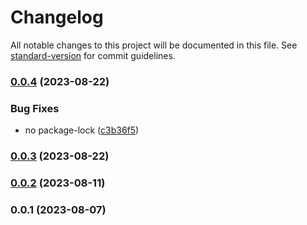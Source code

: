 # Changelog

All notable changes to this project will be documented in this file. See [standard-version](https://github.com/conventional-changelog/standard-version) for commit guidelines.

### [0.0.4](https://github.com/crossifyxyz/mongoose/compare/v0.0.3...v0.0.4) (2023-08-22)


### Bug Fixes

* no package-lock ([c3b36f5](https://github.com/crossifyxyz/mongoose/commit/c3b36f5b0edfacad6487a39166a706045d339ad5))

### [0.0.3](https://github.com/crossifyxyz/mongoose/compare/v0.0.2...v0.0.3) (2023-08-22)

### [0.0.2](https://github.com/crossifyxyz/mongoose/compare/v0.0.1...v0.0.2) (2023-08-11)

### 0.0.1 (2023-08-07)
